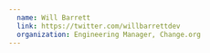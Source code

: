 ```yaml
---
  name: Will Barrett
  link: https://twitter.com/willbarrettdev
  organization: Engineering Manager, Change.org
---
```

